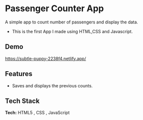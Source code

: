 
# Passenger Counter App

A simple app to count number of passengers and display the data.

- This is the first App I made using HTML,CSS and Javascript.


## Demo

https://subtle-puppy-2238f4.netlify.app/


## Features

- Saves and displays the previous counts.




## Tech Stack

**Tech:** HTML5 , CSS , JavaScript




